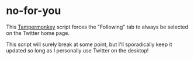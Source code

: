 # no-for-you
This [Tampermonkey](https://www.tampermonkey.net/) script forces the "Following" tab to always be selected on the Twitter home page.

This script will surely break at some point, but I'll sporadically keep it updated so long as I personally use Twitter on the desktop!
